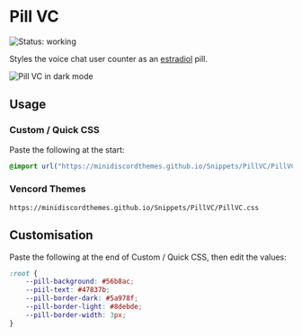 # Pill VC
![Status: working](https://img.shields.io/badge/status-working-green?style=flat-square)

Styles the voice chat user counter as an [estradiol](https://www.drugs.com/estradiol.html) pill.

![Pill VC in dark mode](preview.avif)

## Usage
### Custom / Quick CSS
Paste the following at the start:
```css
@import url("https://minidiscordthemes.github.io/Snippets/PillVC/PillVC.css");
```
### Vencord Themes
```
https://minidiscordthemes.github.io/Snippets/PillVC/PillVC.css
```

## Customisation
Paste the following at the end of Custom / Quick CSS, then edit the values:
```css
:root {
    --pill-background: #56b8ac;
    --piil-text: #47837b;
    --pill-border-dark: #5a978f;
    --pill-border-light: #8debde;
    --pill-border-width: 3px;
}
```